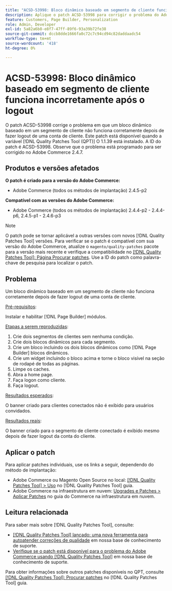 ```yaml
---
title: "ACSD-53998: Bloco dinâmico baseado em segmento de cliente funciona incorretamente após o logout"
description: Aplique o patch ACSD-53998 para corrigir o problema do Adobe Commerce em que um bloco dinâmico baseado em um segmento de cliente não funciona corretamente depois de fazer logout de uma conta de cliente.
feature: Customers, Page Builder, Personalization
role: Admin, Developer
exl-id: 5a82a6b8-e8f7-47ff-89f6-93a39b72fe38
source-git-commit: dccb8dde1666fa0c72c7c94cd94c82daddaadc54
workflow-type: tm+mt
source-wordcount: '418'
ht-degree: 0%

---
```


# ACSD-53998: Bloco dinâmico baseado em segmento de cliente funciona incorretamente após o logout

O patch ACSD-53998 corrige o problema em que um bloco dinâmico baseado em um segmento de cliente não funciona corretamente depois de fazer logout de uma conta de cliente. Este patch está disponível quando a variável [!DNL Quality Patches Tool (QPT)] O 1.1.39 está instalado. A ID do patch é ACSD-53998. Observe que o problema está programado para ser corrigido no Adobe Commerce 2.4.7.

## Produtos e versões afetados

**O patch é criado para a versão do Adobe Commerce:**

* Adobe Commerce (todos os métodos de implantação) 2.4.5-p2

**Compatível com as versões do Adobe Commerce:**

* Adobe Commerce (todos os métodos de implantação) 2.4.4-p2 - 2.4.4-p6, 2.4.5-p1 - 2.4.6-p3

>[!NOTE]
>
>O patch pode se tornar aplicável a outras versões com novos [!DNL Quality Patches Tool] versões. Para verificar se o patch é compatível com sua versão do Adobe Commerce, atualize o `magento/quality-patches` pacote para a versão mais recente e verifique a compatibilidade no [[!DNL Quality Patches Tool]: Página Procurar patches](https://experienceleague.adobe.com/tools/commerce-quality-patches/index.html). Use a ID do patch como palavra-chave de pesquisa para localizar o patch.

## Problema

Um bloco dinâmico baseado em um segmento de cliente não funciona corretamente depois de fazer logout de uma conta de cliente.

<u>Pré-requisitos</u>:

Instalar e habilitar [!DNL Page Builder] módulos.

<u>Etapas a serem reproduzidas</u>:

1. Crie dois segmentos de clientes sem nenhuma condição.
1. Crie dois blocos dinâmicos para cada segmento.
1. Crie um bloco incluindo os dois blocos dinâmicos como [!DNL Page Builder] blocos dinâmicos.
1. Crie um widget incluindo o bloco acima e torne o bloco visível na seção de rodapé de todas as páginas.
1. Limpe os caches.
1. Abra a home page.
1. Faça logon como cliente.
1. Faça logout.

<u>Resultados esperados</u>:

O banner criado para clientes conectados não é exibido para usuários convidados.

<u>Resultados reais</u>:

O banner criado para o segmento de cliente conectado é exibido mesmo depois de fazer logout da conta do cliente.

## Aplicar o patch

Para aplicar patches individuais, use os links a seguir, dependendo do método de implantação:

* Adobe Commerce ou Magento Open Source no local: [[!DNL Quality Patches Tool] > Uso](https://experienceleague.adobe.com/docs/commerce-operations/tools/quality-patches-tool/usage.html) no [!DNL Quality Patches Tool] guia.
* Adobe Commerce na infraestrutura em nuvem: [Upgrades e Patches > Aplicar Patches](https://experienceleague.adobe.com/docs/commerce-cloud-service/user-guide/develop/upgrade/apply-patches.html) no guia do Commerce na infraestrutura em nuvem.

## Leitura relacionada

Para saber mais sobre [!DNL Quality Patches Tool], consulte:

* [[!DNL Quality Patches Tool] lançado: uma nova ferramenta para autoatender correções de qualidade](/help/announcements/adobe-commerce-announcements/magento-quality-patches-released-new-tool-to-self-serve-quality-patches.md) em nossa base de conhecimento de suporte.
* [Verifique se o patch está disponível para o problema do Adobe Commerce usando [!DNL Quality Patches Tool]](/help/support-tools/patches-available-in-qpt-tool/check-patch-for-magento-issue-with-magento-quality-patches.md) em nossa base de conhecimento de suporte.

Para obter informações sobre outros patches disponíveis no QPT, consulte [[!DNL Quality Patches Tool]: Procurar patches](https://experienceleague.adobe.com/tools/commerce-quality-patches/index.html) no [!DNL Quality Patches Tool] guia.

